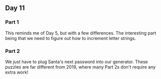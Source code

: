 ## Day 11

### Part 1

This reminds me of Day 5, but with a few differences. The interesting part being that we need to figure out how to increment letter strings.

### Part 2

We just have to plug Santa's next password into our generator. These puzzles are far different from 2019, where many Part 2s don't require any extra work!
